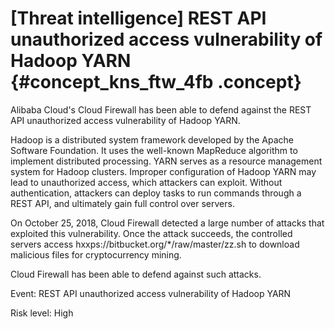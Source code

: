 # \[Threat intelligence\] REST API unauthorized access vulnerability of Hadoop YARN {#concept_kns_ftw_4fb .concept}

Alibaba Cloud's Cloud Firewall has been able to defend against the REST API unauthorized access vulnerability of Hadoop YARN.

Hadoop is a distributed system framework developed by the Apache Software Foundation. It uses the well-known MapReduce algorithm to implement distributed processing. YARN serves as a resource management system for Hadoop clusters. Improper configuration of Hadoop YARN may lead to unauthorized access, which attackers can exploit. Without authentication, attackers can deploy tasks to run commands through a REST API, and ultimately gain full control over servers.

On October 25, 2018, Cloud Firewall detected a large number of attacks that exploited this vulnerability. Once the attack succeeds, the controlled servers access hxxps://bitbucket.org/\*/raw/master/zz.sh to download malicious files for cryptocurrency mining.

Cloud Firewall has been able to defend against such attacks.

Event: REST API unauthorized access vulnerability of Hadoop YARN

Risk level: High

